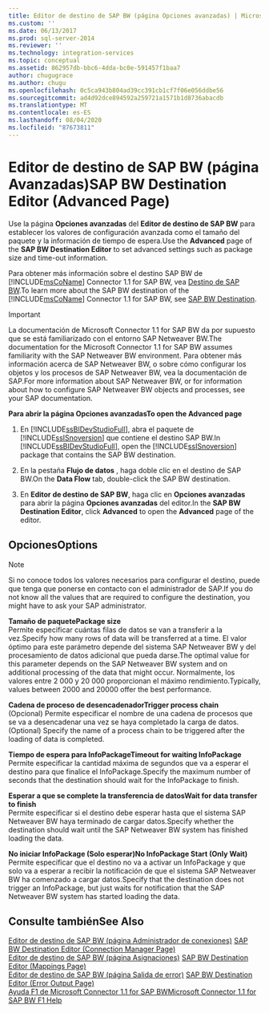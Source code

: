 ```yaml
---
title: Editor de destino de SAP BW (página Opciones avanzadas) | Microsoft Docs
ms.custom: ''
ms.date: 06/13/2017
ms.prod: sql-server-2014
ms.reviewer: ''
ms.technology: integration-services
ms.topic: conceptual
ms.assetid: 862957db-bbc6-4dda-bc0e-591457f1baa7
author: chugugrace
ms.author: chugu
ms.openlocfilehash: 0c5ca943b804ad39cc391cb1cf7f06e056ddbe56
ms.sourcegitcommit: ad4d92dce894592a259721a1571b1d8736abacdb
ms.translationtype: MT
ms.contentlocale: es-ES
ms.lasthandoff: 08/04/2020
ms.locfileid: "87673811"
---
```

# <a name="sap-bw-destination-editor-advanced-page"></a><span data-ttu-id="c9499-102">Editor de destino de SAP BW (página Avanzadas)</span><span class="sxs-lookup"><span data-stu-id="c9499-102">SAP BW Destination Editor (Advanced Page)</span></span>
  <span data-ttu-id="c9499-103">Use la página **Opciones avanzadas** del **Editor de destino de SAP BW** para establecer los valores de configuración avanzada como el tamaño del paquete y la información de tiempo de espera.</span><span class="sxs-lookup"><span data-stu-id="c9499-103">Use the **Advanced** page of the **SAP BW Destination Editor** to set advanced settings such as package size and time-out information.</span></span>  
  
 <span data-ttu-id="c9499-104">Para obtener más información sobre el destino SAP BW de [!INCLUDE[msCoName](../../includes/msconame-md.md)] Connector 1.1 for SAP BW, vea [Destino de SAP BW](sap-bw-destination.md).</span><span class="sxs-lookup"><span data-stu-id="c9499-104">To learn more about the SAP BW destination of the [!INCLUDE[msCoName](../../includes/msconame-md.md)] Connector 1.1 for SAP BW, see [SAP BW Destination](sap-bw-destination.md).</span></span>  
  
> [!IMPORTANT]  
>  <span data-ttu-id="c9499-105">La documentación de Microsoft Connector 1.1 for SAP BW da por supuesto que se está familiarizado con el entorno SAP Netweaver BW.</span><span class="sxs-lookup"><span data-stu-id="c9499-105">The documentation for the Microsoft Connector 1.1 for SAP BW assumes familiarity with the SAP Netweaver BW environment.</span></span> <span data-ttu-id="c9499-106">Para obtener más información acerca de SAP Netweaver BW, o sobre cómo configurar los objetos y los procesos de SAP Netweaver BW, vea la documentación de SAP.</span><span class="sxs-lookup"><span data-stu-id="c9499-106">For more information about SAP Netweaver BW, or for information about how to configure SAP Netweaver BW objects and processes, see your SAP documentation.</span></span>  
  
 <span data-ttu-id="c9499-107">**Para abrir la página Opciones avanzadas**</span><span class="sxs-lookup"><span data-stu-id="c9499-107">**To open the Advanced page**</span></span>  
  
1.  <span data-ttu-id="c9499-108">En [!INCLUDE[ssBIDevStudioFull](../../includes/ssbidevstudiofull-md.md)], abra el paquete de [!INCLUDE[ssISnoversion](../../includes/ssisnoversion-md.md)] que contiene el destino SAP BW.</span><span class="sxs-lookup"><span data-stu-id="c9499-108">In [!INCLUDE[ssBIDevStudioFull](../../includes/ssbidevstudiofull-md.md)], open the [!INCLUDE[ssISnoversion](../../includes/ssisnoversion-md.md)] package that contains the SAP BW destination.</span></span>  
  
2.  <span data-ttu-id="c9499-109">En la pestaña **Flujo de datos** , haga doble clic en el destino de SAP BW.</span><span class="sxs-lookup"><span data-stu-id="c9499-109">On the **Data Flow** tab, double-click the SAP BW destination.</span></span>  
  
3.  <span data-ttu-id="c9499-110">En **Editor de destino de SAP BW**, haga clic en **Opciones avanzadas** para abrir la página **Opciones avanzadas** del editor.</span><span class="sxs-lookup"><span data-stu-id="c9499-110">In the **SAP BW Destination Editor**, click **Advanced** to open the **Advanced** page of the editor.</span></span>  
  
## <a name="options"></a><span data-ttu-id="c9499-111">Opciones</span><span class="sxs-lookup"><span data-stu-id="c9499-111">Options</span></span>  
  
> [!NOTE]  
>  <span data-ttu-id="c9499-112">Si no conoce todos los valores necesarios para configurar el destino, puede que tenga que ponerse en contacto con el administrador de SAP.</span><span class="sxs-lookup"><span data-stu-id="c9499-112">If you do not know all the values that are required to configure the destination, you might have to ask your SAP administrator.</span></span>  
  
 <span data-ttu-id="c9499-113">**Tamaño de paquete**</span><span class="sxs-lookup"><span data-stu-id="c9499-113">**Package size**</span></span>  
 <span data-ttu-id="c9499-114">Permite especificar cuántas filas de datos se van a transferir a la vez.</span><span class="sxs-lookup"><span data-stu-id="c9499-114">Specify how many rows of data will be transferred at a time.</span></span> <span data-ttu-id="c9499-115">El valor óptimo para este parámetro depende del sistema SAP Netweaver BW y del procesamiento de datos adicional que pueda darse.</span><span class="sxs-lookup"><span data-stu-id="c9499-115">The optimal value for this parameter depends on the SAP Netweaver BW system and on additional processing of the data that might occur.</span></span> <span data-ttu-id="c9499-116">Normalmente, los valores entre 2 000 y 20 000 proporcionan el máximo rendimiento.</span><span class="sxs-lookup"><span data-stu-id="c9499-116">Typically, values between 2000 and 20000 offer the best performance.</span></span>  
  
 <span data-ttu-id="c9499-117">**Cadena de proceso de desencadenador**</span><span class="sxs-lookup"><span data-stu-id="c9499-117">**Trigger process chain**</span></span>  
 <span data-ttu-id="c9499-118">(Opcional) Permite especificar el nombre de una cadena de procesos que se va a desencadenar una vez se haya completado la carga de datos.</span><span class="sxs-lookup"><span data-stu-id="c9499-118">(Optional) Specify the name of a process chain to be triggered after the loading of data is completed.</span></span>  
  
 <span data-ttu-id="c9499-119">**Tiempo de espera para InfoPackage**</span><span class="sxs-lookup"><span data-stu-id="c9499-119">**Timeout for waiting InfoPackage**</span></span>  
 <span data-ttu-id="c9499-120">Permite especificar la cantidad máxima de segundos que va a esperar el destino para que finalice el InfoPackage.</span><span class="sxs-lookup"><span data-stu-id="c9499-120">Specify the maximum number of seconds that the destination should wait for the InfoPackage to finish.</span></span>  
  
 <span data-ttu-id="c9499-121">**Esperar a que se complete la transferencia de datos**</span><span class="sxs-lookup"><span data-stu-id="c9499-121">**Wait for data transfer to finish**</span></span>  
 <span data-ttu-id="c9499-122">Permite especificar si el destino debe esperar hasta que el sistema SAP Netweaver BW haya terminado de cargar datos.</span><span class="sxs-lookup"><span data-stu-id="c9499-122">Specify whether the destination should wait until the SAP Netweaver BW system has finished loading the data.</span></span>  
  
 <span data-ttu-id="c9499-123">**No iniciar InfoPackage (Solo esperar)**</span><span class="sxs-lookup"><span data-stu-id="c9499-123">**No InfoPackage Start (Only Wait)**</span></span>  
 <span data-ttu-id="c9499-124">Permite especificar que el destino no va a activar un InfoPackage y que solo va a esperar a recibir la notificación de que el sistema SAP Netweaver BW ha comenzado a cargar datos.</span><span class="sxs-lookup"><span data-stu-id="c9499-124">Specify that the destination does not trigger an InfoPackage, but just waits for notification that the SAP Netweaver BW system has started loading the data.</span></span>  
  
## <a name="see-also"></a><span data-ttu-id="c9499-125">Consulte también</span><span class="sxs-lookup"><span data-stu-id="c9499-125">See Also</span></span>  
 <span data-ttu-id="c9499-126">[Editor de destino de SAP BW &#40;página Administrador de conexiones&#41;](sap-bw-destination-editor-connection-manager-page.md) </span><span class="sxs-lookup"><span data-stu-id="c9499-126">[SAP BW Destination Editor &#40;Connection Manager Page&#41;](sap-bw-destination-editor-connection-manager-page.md) </span></span>  
 <span data-ttu-id="c9499-127">[Editor de destino de SAP BW &#40;página Asignaciones&#41;](sap-bw-destination-editor-mappings-page.md) </span><span class="sxs-lookup"><span data-stu-id="c9499-127">[SAP BW Destination Editor &#40;Mappings Page&#41;](sap-bw-destination-editor-mappings-page.md) </span></span>  
 <span data-ttu-id="c9499-128">[Editor de destino de SAP BW &#40;página Salida de error&#41;](sap-bw-destination-editor-error-output-page.md) </span><span class="sxs-lookup"><span data-stu-id="c9499-128">[SAP BW Destination Editor &#40;Error Output Page&#41;](sap-bw-destination-editor-error-output-page.md) </span></span>  
 [<span data-ttu-id="c9499-129">Ayuda F1 de Microsoft Connector 1.1 for SAP BW</span><span class="sxs-lookup"><span data-stu-id="c9499-129">Microsoft Connector 1.1 for SAP BW F1 Help</span></span>](../microsoft-connector-for-sap-bw-f1-help.md)  
  
  
